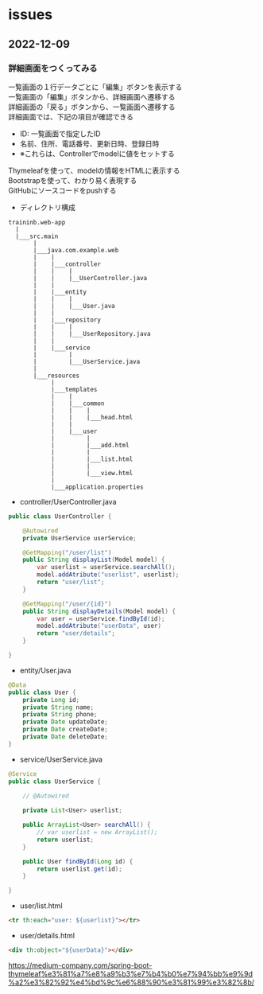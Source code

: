 # issues

## 2022-12-09

### 詳細画面をつくってみる

一覧画面の１行データごとに「編集」ボタンを表示する  
一覧画面の「編集」ボタンから、詳細画面へ遷移する  
詳細画面の「戻る」ボタンから、一覧画面へ遷移する  
詳細画面では、下記の項目が確認できる  

- ID: 一覧画面で指定したID  
- 名前、住所、電話番号、更新日時、登録日時  
- ※これらは、Controllerでmodelに値をセットする  

Thymeleafを使って、modelの情報をHTMLに表示する  
Bootstrapを使って、わかり易く表現する  
GitHubにソースコードをpushする  

- ディレクトリ構成

```plaintext
traininb.web-app
  |
  |___src.main
       |
       |___java.com.example.web
       |    |
       |    |___controller
       |    |    |
       |    |    |__UserController.java
       |    |
       |    |___entity
       |    |    |
       |    |    |___User.java
       |    |
       |    |___repository
       |    |    |
       |    |    |___UserRepository.java
       |    |
       |    |___service
       |         |
       |         |___UserService.java
       |
       |___resources
            |
            |___templates
            |    |
            |    |___common
            |    |    |
            |    |    |___head.html
            |    |
            |    |___user
            |         |
            |         |___add.html
            |         |
            |         |___list.html
            |         |
            |         |___view.html
            |
            |___application.properties
```

- controller/UserController.java

```java
public class UserController {

    @Autowired
    private UserService userService;

    @GetMapping("/user/list")
    public String displayList(Model model) {
        var userlist = userService.searchAll();
        model.addAtribute("userlist", userlist);
        return "user/list";
    }

    @GetMapping("/user/{id}")
    public String displayDetails(Model model) {
        var user = userService.findById(id);
        model.addAtribute("userData", user)
        return "user/details";
    }

}
```

- entity/User.java

```java
@Data
public class User {
    private Long id;
    private String name;
    private String phone;
    private Date updateDate;
    private Date createDate;
    private Date deleteDate;
}
```

- service/UserService.java

```java
@Service
public class UserService {

    // @Autowired
    
    private List<User> userlist;

    public ArrayList<User> searchAll() {
        // var userlist = new ArrayList();
        return userlist;
    }

    public User findById(Long id) {
        return userlist.get(id);
    }

}
```

- user/list.html

```html
<tr th:each="user: ${userlist}"></tr>
```

- user/details.html

```html
<div th:object="${userData}"></div>
```

<https://medium-company.com/spring-boot-thymeleaf%e3%81%a7%e8%a9%b3%e7%b4%b0%e7%94%bb%e9%9d%a2%e3%82%92%e4%bd%9c%e6%88%90%e3%81%99%e3%82%8b/>
